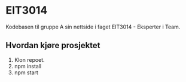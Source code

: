# EIT3014

Kodebasen til gruppe A sin nettside i faget EIT3014 - Eksperter i Team.

## Hvordan kjøre prosjektet
1. Klon repoet.
2. npm install
3. npm start
